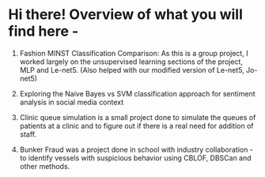 # Hi there! Overview of what you will find here -

1. Fashion MINST Classification Comparison: As this is a group project, I worked largely on the unsupervised learning sections of the project, MLP and Le-net5. (Also helped with our modified version of Le-net5, Jo-net5) 

2. Exploring the Naive Bayes vs SVM classification approach for sentiment analysis in social media context

3. Clinic queue simulation is a small project done to simulate the queues of patients at a clinic and to figure out if there is a real need for addition of staff. 

4. Bunker Fraud was a project done in school with industry collaboration - to identify vessels with suspicious behavior using CBLOF, DBSCan and other methods.
